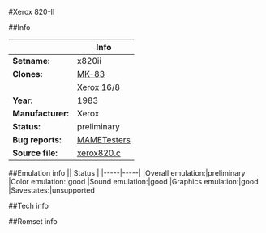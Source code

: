 #Xerox 820-II

##Info

||Info|
|-----|-----|
|**Setname:**|x820ii
|**Clones:**|[MK-83](mk83.md)
||[Xerox 16/8](x168.md)
|**Year:**|1983
|**Manufacturer:**|Xerox
|**Status:**|preliminary
|**Bug reports:**|[MAMETesters](http://mametesters.org/view_all_set.php?type=1&temporary=y&search=xerox820.c)
|**Source file:**|[xerox820.c](https://github.com/mamedev/mame/blob/master/src/mess/drivers/xerox820.c)

##Emulation info
|| Status |
|-----|-----|
|Overall emulation:|preliminary
|Color emulation:|good
|Sound emulation:|good
|Graphics emulation:|good
|Savestates:|unsupported

##Tech info

##Romset info

<!--- START OF EDITED COMMENT DO NOT TOUCH TEXT ABOVE-->
